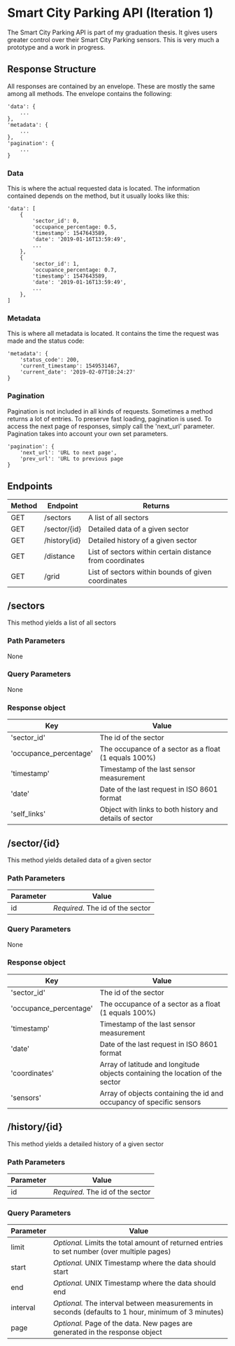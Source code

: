 # Smart City Parking API (Iteration 1)

The Smart City Parking API is part of my graduation thesis. It gives users greater control over their Smart City Parking sensors. This is very much a prototype and a work in progress.

## Response Structure

All responses are contained by an envelope. These are mostly the same among all methods. The envelope contains the following:

    'data': {
        ...
    },
    'metadata': {
        ...
    },
    'pagination': {
        ...
    }


### Data

This is where the actual requested data is located. The information contained depends on the method, but it usually looks like this:

    'data': [
        {
            'sector_id': 0,
            'occupance_percentage: 0.5,
            'timestamp': 1547643589,
            'date': '2019-01-16T13:59:49',
            ...
        },
        {
            'sector_id': 1,
            'occupance_percentage: 0.7,
            'timestamp': 1547643589,
            'date': '2019-01-16T13:59:49',
            ...
        },
    ]

### Metadata

This is where all metadata is located. It contains the time the request was made and the status code:

    'metadata': {
        'status_code': 200,
        'current_timestamp': 1549531467,
        'current_date': '2019-02-07T10:24:27'
    }

### Pagination

Pagination is not included in all kinds of requests. Sometimes a method returns a lot of entries. To preserve fast loading, pagination is used. To access the next page of responses, simply call the 'next_url' parameter. Pagination takes into account your own set parameters.

    'pagination': {
        'next_url': 'URL to next page',
        'prev_url': 'URL to previous page
    }

## Endpoints

| Method    | Endpoint      | Returns                                                       |
| --------- | ------------- | --------------------------------------------------------------|
| GET       | /sectors      | A list of all sectors                                         |
| GET       | /sector/{id}  | Detailed data of a given sector                               |
| GET       | /history{id}  | Detailed history of a given sector                            |
| GET       | /distance     | List of sectors within certain distance from coordinates      |
| GET       | /grid         | List of sectors within bounds of given coordinates            |

## /sectors

This method yields a list of all sectors

### Path Parameters

None

### Query Parameters

None

### Response object

| Key                       | Value                                                                 |
|---------------------------|-----------------------------------------------------------------------|
| 'sector_id'               | The id of the sector                                                  |
| 'occupance_percentage'    | The occupance of a sector as a float (1 equals 100%)                  |
| 'timestamp'               | Timestamp of the last sensor measurement                              |
| 'date'                    | Date of the last request in ISO 8601 format                           |
| 'self_links'              | Object with links to both history and details of sector               |

## /sector/{id}

This method yields detailed data of a given sector

### Path Parameters

| Parameter | Value                                 |
|-----------|---------------------------------------|
| id        | _Required._ The id of the sector      |

### Query Parameters

None

### Response object

| Key                       | Value                                                                             |
|---------------------------|-----------------------------------------------------------------------------------|
| 'sector_id'               | The id of the sector                                                              |
| 'occupance_percentage'    | The occupance of a sector as a float (1 equals 100%)                              |
| 'timestamp'               | Timestamp of the last sensor measurement                                          |
| 'date'                    | Date of the last request in ISO 8601 format                                       |
| 'coordinates'             | Array of latitude and longitude objects containing the location of the sector     |
| 'sensors'                 | Array of objects containing the id and occupancy of specific sensors              |

## /history/{id}

This method yields a detailed history of a given sector

### Path Parameters

| Parameter | Value                                 |
|-----------|---------------------------------------|
| id        | _Required._ The id of the sector      |

### Query Parameters

| Parameter         | Value                                                                                                 |
|-------------------|-------------------------------------------------------------------------------------------------------|
| limit             | _Optional._ Limits the total amount of returned entries to set number (over multiple pages)           |
| start             | _Optional._ UNIX Timestamp where the data should start                                                |
| end               | _Optional._ UNIX Timestamp where the data should end                                                  |
| interval          | _Optional._ The interval between measurements in seconds (defaults to 1 hour, minimum of 3 minutes)   |
| page              | _Optional._ Page of the data. New pages are generated in the response object                          |